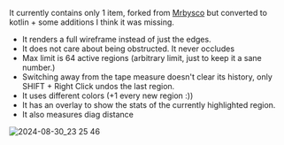 It currently contains only 1 item, forked from [Mrbysco](https://github.com/Mrbysco/Measurements) but converted to kotlin + some additions I think it was missing.

- It renders a full wireframe instead of just the edges.
- It does not care about being obstructed. It never occludes
- Max limit is 64 active regions (arbitrary limit, just to keep it a sane number.)
- Switching away from the tape measure doesn't clear its history, only SHIFT + Right Click undos the last region.
- It uses different colors (+1 every new region :))
- It has an overlay to show the stats of the currently highlighted region.
- It also measures diag distance

![2024-08-30_23 25 46](https://github.com/user-attachments/assets/c3dd2f4a-dfb7-49d0-a1d2-ca7c1cc87901)
